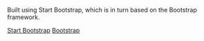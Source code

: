 Built using Start Bootstrap, which is in turn based on the Bootstrap framework.

[Start Bootstrap](http://startbootstrap.com/)
[Bootstrap](http://getbootstrap.com/)
